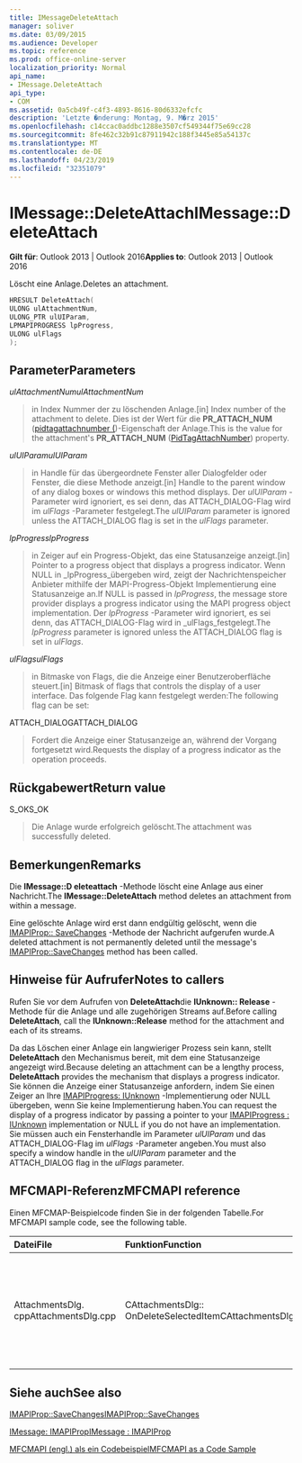```yaml
---
title: IMessageDeleteAttach
manager: soliver
ms.date: 03/09/2015
ms.audience: Developer
ms.topic: reference
ms.prod: office-online-server
localization_priority: Normal
api_name:
- IMessage.DeleteAttach
api_type:
- COM
ms.assetid: 0a5cb49f-c4f3-4893-8616-80d6332efcfc
description: 'Letzte �nderung: Montag, 9. M�rz 2015'
ms.openlocfilehash: c14ccac0addbc1288e3507cf549344f75e69cc28
ms.sourcegitcommit: 8fe462c32b91c87911942c188f3445e85a54137c
ms.translationtype: MT
ms.contentlocale: de-DE
ms.lasthandoff: 04/23/2019
ms.locfileid: "32351079"
---
```

# <a name="imessagedeleteattach"></a><span data-ttu-id="9c863-103">IMessage::DeleteAttach</span><span class="sxs-lookup"><span data-stu-id="9c863-103">IMessage::DeleteAttach</span></span>

  
  
<span data-ttu-id="9c863-104">**Gilt für**: Outlook 2013 | Outlook 2016</span><span class="sxs-lookup"><span data-stu-id="9c863-104">**Applies to**: Outlook 2013 | Outlook 2016</span></span> 
  
<span data-ttu-id="9c863-105">Löscht eine Anlage.</span><span class="sxs-lookup"><span data-stu-id="9c863-105">Deletes an attachment.</span></span>
  
```cpp
HRESULT DeleteAttach(
ULONG ulAttachmentNum,
ULONG_PTR ulUIParam,
LPMAPIPROGRESS lpProgress,
ULONG ulFlags
);
```

## <a name="parameters"></a><span data-ttu-id="9c863-106">Parameter</span><span class="sxs-lookup"><span data-stu-id="9c863-106">Parameters</span></span>

 <span data-ttu-id="9c863-107">_ulAttachmentNum_</span><span class="sxs-lookup"><span data-stu-id="9c863-107">_ulAttachmentNum_</span></span>
  
> <span data-ttu-id="9c863-108">in Index Nummer der zu löschenden Anlage.</span><span class="sxs-lookup"><span data-stu-id="9c863-108">[in] Index number of the attachment to delete.</span></span> <span data-ttu-id="9c863-109">Dies ist der Wert für die **PR_ATTACH_NUM** ([pidtagattachnumber (](pidtagattachnumber-canonical-property.md))-Eigenschaft der Anlage.</span><span class="sxs-lookup"><span data-stu-id="9c863-109">This is the value for the attachment's **PR_ATTACH_NUM** ([PidTagAttachNumber](pidtagattachnumber-canonical-property.md)) property.</span></span>
    
 <span data-ttu-id="9c863-110">_ulUIParam_</span><span class="sxs-lookup"><span data-stu-id="9c863-110">_ulUIParam_</span></span>
  
> <span data-ttu-id="9c863-111">in Handle für das übergeordnete Fenster aller Dialogfelder oder Fenster, die diese Methode anzeigt.</span><span class="sxs-lookup"><span data-stu-id="9c863-111">[in] Handle to the parent window of any dialog boxes or windows this method displays.</span></span> <span data-ttu-id="9c863-112">Der _ulUIParam_ -Parameter wird ignoriert, es sei denn, das ATTACH_DIALOG-Flag wird im _ulFlags_ -Parameter festgelegt.</span><span class="sxs-lookup"><span data-stu-id="9c863-112">The  _ulUIParam_ parameter is ignored unless the ATTACH_DIALOG flag is set in the  _ulFlags_ parameter.</span></span> 
    
 <span data-ttu-id="9c863-113">_lpProgress_</span><span class="sxs-lookup"><span data-stu-id="9c863-113">_lpProgress_</span></span>
  
> <span data-ttu-id="9c863-114">in Zeiger auf ein Progress-Objekt, das eine Statusanzeige anzeigt.</span><span class="sxs-lookup"><span data-stu-id="9c863-114">[in] Pointer to a progress object that displays a progress indicator.</span></span> <span data-ttu-id="9c863-115">Wenn NULL in _lpProgress_übergeben wird, zeigt der Nachrichtenspeicher Anbieter mithilfe der MAPI-Progress-Objekt Implementierung eine Statusanzeige an.</span><span class="sxs-lookup"><span data-stu-id="9c863-115">If NULL is passed in  _lpProgress_, the message store provider displays a progress indicator using the MAPI progress object implementation.</span></span> <span data-ttu-id="9c863-116">Der _lpProgress_ -Parameter wird ignoriert, es sei denn, das ATTACH_DIALOG-Flag wird in _ulFlags_festgelegt.</span><span class="sxs-lookup"><span data-stu-id="9c863-116">The  _lpProgress_ parameter is ignored unless the ATTACH_DIALOG flag is set in  _ulFlags_.</span></span>
    
 <span data-ttu-id="9c863-117">_ulFlags_</span><span class="sxs-lookup"><span data-stu-id="9c863-117">_ulFlags_</span></span>
  
> <span data-ttu-id="9c863-118">in Bitmaske von Flags, die die Anzeige einer Benutzeroberfläche steuert.</span><span class="sxs-lookup"><span data-stu-id="9c863-118">[in] Bitmask of flags that controls the display of a user interface.</span></span> <span data-ttu-id="9c863-119">Das folgende Flag kann festgelegt werden:</span><span class="sxs-lookup"><span data-stu-id="9c863-119">The following flag can be set:</span></span>
    
<span data-ttu-id="9c863-120">ATTACH_DIALOG</span><span class="sxs-lookup"><span data-stu-id="9c863-120">ATTACH_DIALOG</span></span> 
  
> <span data-ttu-id="9c863-121">Fordert die Anzeige einer Statusanzeige an, während der Vorgang fortgesetzt wird.</span><span class="sxs-lookup"><span data-stu-id="9c863-121">Requests the display of a progress indicator as the operation proceeds.</span></span>
    
## <a name="return-value"></a><span data-ttu-id="9c863-122">Rückgabewert</span><span class="sxs-lookup"><span data-stu-id="9c863-122">Return value</span></span>

<span data-ttu-id="9c863-123">S_OK</span><span class="sxs-lookup"><span data-stu-id="9c863-123">S_OK</span></span> 
  
> <span data-ttu-id="9c863-124">Die Anlage wurde erfolgreich gelöscht.</span><span class="sxs-lookup"><span data-stu-id="9c863-124">The attachment was successfully deleted.</span></span>
    
## <a name="remarks"></a><span data-ttu-id="9c863-125">Bemerkungen</span><span class="sxs-lookup"><span data-stu-id="9c863-125">Remarks</span></span>

<span data-ttu-id="9c863-126">Die **IMessage::D eleteattach** -Methode löscht eine Anlage aus einer Nachricht.</span><span class="sxs-lookup"><span data-stu-id="9c863-126">The **IMessage::DeleteAttach** method deletes an attachment from within a message.</span></span> 
  
<span data-ttu-id="9c863-127">Eine gelöschte Anlage wird erst dann endgültig gelöscht, wenn die [IMAPIProp:: SaveChanges](imapiprop-savechanges.md) -Methode der Nachricht aufgerufen wurde.</span><span class="sxs-lookup"><span data-stu-id="9c863-127">A deleted attachment is not permanently deleted until the message's [IMAPIProp::SaveChanges](imapiprop-savechanges.md) method has been called.</span></span> 
  
## <a name="notes-to-callers"></a><span data-ttu-id="9c863-128">Hinweise für Aufrufer</span><span class="sxs-lookup"><span data-stu-id="9c863-128">Notes to callers</span></span>

<span data-ttu-id="9c863-129">Rufen Sie vor dem Aufrufen von **DeleteAttach**die **IUnknown:: Release** -Methode für die Anlage und alle zugehörigen Streams auf.</span><span class="sxs-lookup"><span data-stu-id="9c863-129">Before calling **DeleteAttach**, call the **IUnknown::Release** method for the attachment and each of its streams.</span></span> 
  
<span data-ttu-id="9c863-130">Da das Löschen einer Anlage ein langwieriger Prozess sein kann, stellt **DeleteAttach** den Mechanismus bereit, mit dem eine Statusanzeige angezeigt wird.</span><span class="sxs-lookup"><span data-stu-id="9c863-130">Because deleting an attachment can be a lengthy process, **DeleteAttach** provides the mechanism that displays a progress indicator.</span></span> <span data-ttu-id="9c863-131">Sie können die Anzeige einer Statusanzeige anfordern, indem Sie einen Zeiger an Ihre [IMAPIProgress: IUnknown](imapiprogressiunknown.md) -Implementierung oder NULL übergeben, wenn Sie keine Implementierung haben.</span><span class="sxs-lookup"><span data-stu-id="9c863-131">You can request the display of a progress indicator by passing a pointer to your [IMAPIProgress : IUnknown](imapiprogressiunknown.md) implementation or NULL if you do not have an implementation.</span></span> <span data-ttu-id="9c863-132">Sie müssen auch ein Fensterhandle im Parameter _ulUIParam_ und das ATTACH_DIALOG-Flag im _ulFlags_ -Parameter angeben.</span><span class="sxs-lookup"><span data-stu-id="9c863-132">You must also specify a window handle in the  _ulUIParam_ parameter and the ATTACH_DIALOG flag in the  _ulFlags_ parameter.</span></span> 
  
## <a name="mfcmapi-reference"></a><span data-ttu-id="9c863-133">MFCMAPI-Referenz</span><span class="sxs-lookup"><span data-stu-id="9c863-133">MFCMAPI reference</span></span>

<span data-ttu-id="9c863-134">Einen MFCMAP-Beispielcode finden Sie in der folgenden Tabelle.</span><span class="sxs-lookup"><span data-stu-id="9c863-134">For MFCMAPI sample code, see the following table.</span></span>
  
|<span data-ttu-id="9c863-135">**Datei**</span><span class="sxs-lookup"><span data-stu-id="9c863-135">**File**</span></span>|<span data-ttu-id="9c863-136">**Funktion**</span><span class="sxs-lookup"><span data-stu-id="9c863-136">**Function**</span></span>|<span data-ttu-id="9c863-137">**Comment**</span><span class="sxs-lookup"><span data-stu-id="9c863-137">**Comment**</span></span>|
|:-----|:-----|:-----|
|<span data-ttu-id="9c863-138">AttachmentsDlg. cpp</span><span class="sxs-lookup"><span data-stu-id="9c863-138">AttachmentsDlg.cpp</span></span>  <br/> |<span data-ttu-id="9c863-139">CAttachmentsDlg:: OnDeleteSelectedItem</span><span class="sxs-lookup"><span data-stu-id="9c863-139">CAttachmentsDlg::OnDeleteSelectedItem</span></span>  <br/> |<span data-ttu-id="9c863-140">MFCMAPI verwendet die **IMessage::D eleteattach** -Methode, um die ausgewählte Anlage zu löschen.</span><span class="sxs-lookup"><span data-stu-id="9c863-140">MFCMAPI uses the **IMessage::DeleteAttach** method to delete the selected attachment.</span></span>  <br/> |
   
## <a name="see-also"></a><span data-ttu-id="9c863-141">Siehe auch</span><span class="sxs-lookup"><span data-stu-id="9c863-141">See also</span></span>



[<span data-ttu-id="9c863-142">IMAPIProp::SaveChanges</span><span class="sxs-lookup"><span data-stu-id="9c863-142">IMAPIProp::SaveChanges</span></span>](imapiprop-savechanges.md)
  
[<span data-ttu-id="9c863-143">IMessage: IMAPIProp</span><span class="sxs-lookup"><span data-stu-id="9c863-143">IMessage : IMAPIProp</span></span>](imessageimapiprop.md)


[<span data-ttu-id="9c863-144">MFCMAPI (engl.) als ein Codebeispiel</span><span class="sxs-lookup"><span data-stu-id="9c863-144">MFCMAPI as a Code Sample</span></span>](mfcmapi-as-a-code-sample.md)


